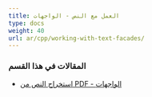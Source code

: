 ```yaml
---
title: العمل مع النص - الواجهات
type: docs
weight: 40
url: ar/cpp/working-with-text-facades/
---
```


### **المقالات في هذا القسم**

- [استخراج النص من PDF - الواجهات](/pdf/cpp/extract-text-from-pdf-facades/)
```